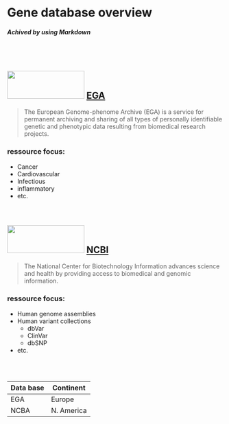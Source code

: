 # Gene database overview
#### *Achived by using Markdown*
<br/>
<br/>
                              
## <img src="https://www.ebi.ac.uk/training/online/sites/ebi.ac.uk.training.online/files/resize/user/66/documents/ega_0-486x187.png" width="180" height="65"> [EGA](https://ega-archive.org/) 
>The European Genome-phenome Archive (EGA) is a service for permanent archiving and sharing of all types of personally identifiable genetic and phenotypic data resulting from biomedical research projects.

### ressource focus:
* Cancer
* Cardiovascular
* Infectious
* inflammatory
* etc.
<br/>

## <img src="https://1.bp.blogspot.com/-c6mTBJQBGIo/VlrqsDJ9gtI/AAAAAAAAAoU/go5UExQbDWE/s1600/ncbi_logo_w500x247.png" width="180" height="65"> [NCBI](https://www.ncbi.nlm.nih.gov/)
>The National Center for Biotechnology Information advances science and health by providing access to biomedical and genomic information.

### ressource focus:
* Human genome assemblies
* Human variant collections 
  * dbVar
  * ClinVar
  * dbSNP
* etc.
<br/>
<br/>

| Data base| Continent |
|--------|-----------|
| EGA | Europe    |
| NCBA | N. America  |
